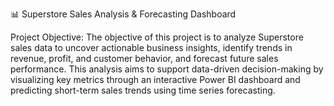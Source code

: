 📊 Superstore Sales Analysis & Forecasting Dashboard

Project Objective:
The objective of this project is to analyze Superstore sales data to uncover actionable business insights, identify trends in revenue, profit, and customer behavior, and forecast future sales performance. This analysis aims to support data-driven decision-making by visualizing key metrics through an interactive Power BI dashboard and predicting short-term sales trends using time series forecasting.
